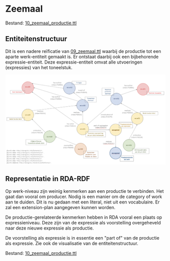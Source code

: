 # Zeemaal

Bestand: [10_zeemaal_productie.ttl](10_zeemaal_productie.ttl)

## Entiteitenstructuur

Dit is een nadere reïficatie van [09_zeemaal.ttl](09_zeemaal.ttl) waarbij de productie tot een aparte werk-entiteit gemaakt is. Er ontstaat daarbij ook een bijbehorende expressie-entiteit. Deze expressie-entiteit omvat alle utvoeringen (expressies) van het toneelstuk. 

![Visualisatie Structuur](../../assets/10_zeemaal_rda-rdf_visualisatie.png)


## Representatie in RDA-RDF

Op werk-niveau zijn weinig kenmerken aan een productie te verbinden. Het gaat dan vooral om producer. Nodig is een manier om de category of work aan te duiden. Dit is nu gedaan met een literal, niet uit een vocabulaire. Er zal een extension-plan aangegeven kunnen worden.

De productie-gerelateerde kenmerken hebben in RDA vooral een plaats op expressieniveau. Deze zijn van de expressie als voorstelling overgeheveld naar deze nieuwe expressie als productie.

De voorstelling als expressie is in essentie een "part of" van de productie als expressie. Zie ook de visualisatie van de entiteitenstructuur.

Bestand: [10_zeemaal_productie.ttl](10_zeemaal_productie.ttl)